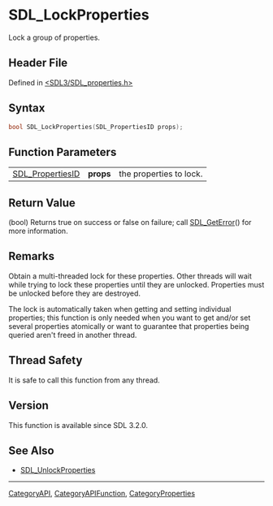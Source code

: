 # SDL_LockProperties

Lock a group of properties.

## Header File

Defined in [<SDL3/SDL_properties.h>](https://github.com/libsdl-org/SDL/blob/main/include/SDL3/SDL_properties.h)

## Syntax

```c
bool SDL_LockProperties(SDL_PropertiesID props);
```

## Function Parameters

|                                      |           |                         |
| ------------------------------------ | --------- | ----------------------- |
| [SDL_PropertiesID](SDL_PropertiesID) | **props** | the properties to lock. |

## Return Value

(bool) Returns true on success or false on failure; call
[SDL_GetError](SDL_GetError)() for more information.

## Remarks

Obtain a multi-threaded lock for these properties. Other threads will wait
while trying to lock these properties until they are unlocked. Properties
must be unlocked before they are destroyed.

The lock is automatically taken when getting and setting individual properties; this
function is only needed when you want to get and/or set several properties atomically
or want to guarantee that properties being queried aren't freed in another
thread.

## Thread Safety

It is safe to call this function from any thread.

## Version

This function is available since SDL 3.2.0.

## See Also

- [SDL_UnlockProperties](SDL_UnlockProperties)

----
[CategoryAPI](CategoryAPI), [CategoryAPIFunction](CategoryAPIFunction), [CategoryProperties](CategoryProperties)

